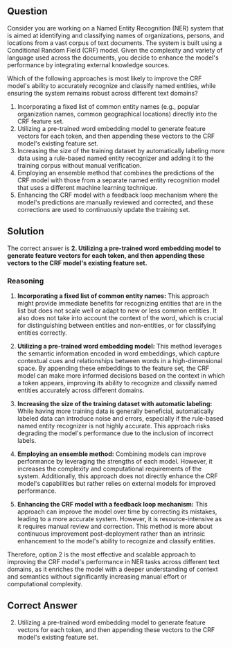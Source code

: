## Question
Consider you are working on a Named Entity Recognition (NER) system that is aimed at identifying and classifying names of organizations, persons, and locations from a vast corpus of text documents. The system is built using a Conditional Random Field (CRF) model. Given the complexity and variety of language used across the documents, you decide to enhance the model's performance by integrating external knowledge sources.

Which of the following approaches is most likely to improve the CRF model's ability to accurately recognize and classify named entities, while ensuring the system remains robust across different text domains?

1. Incorporating a fixed list of common entity names (e.g., popular organization names, common geographical locations) directly into the CRF feature set.
2. Utilizing a pre-trained word embedding model to generate feature vectors for each token, and then appending these vectors to the CRF model's existing feature set.
3. Increasing the size of the training dataset by automatically labeling more data using a rule-based named entity recognizer and adding it to the training corpus without manual verification.
4. Employing an ensemble method that combines the predictions of the CRF model with those from a separate named entity recognition model that uses a different machine learning technique.
5. Enhancing the CRF model with a feedback loop mechanism where the model's predictions are manually reviewed and corrected, and these corrections are used to continuously update the training set.

## Solution

The correct answer is **2. Utilizing a pre-trained word embedding model to generate feature vectors for each token, and then appending these vectors to the CRF model's existing feature set.**

### Reasoning

1. **Incorporating a fixed list of common entity names:** This approach might provide immediate benefits for recognizing entities that are in the list but does not scale well or adapt to new or less common entities. It also does not take into account the context of the word, which is crucial for distinguishing between entities and non-entities, or for classifying entities correctly.

2. **Utilizing a pre-trained word embedding model:** This method leverages the semantic information encoded in word embeddings, which capture contextual cues and relationships between words in a high-dimensional space. By appending these embeddings to the feature set, the CRF model can make more informed decisions based on the context in which a token appears, improving its ability to recognize and classify named entities accurately across different domains.

3. **Increasing the size of the training dataset with automatic labeling:** While having more training data is generally beneficial, automatically labeled data can introduce noise and errors, especially if the rule-based named entity recognizer is not highly accurate. This approach risks degrading the model's performance due to the inclusion of incorrect labels.

4. **Employing an ensemble method:** Combining models can improve performance by leveraging the strengths of each model. However, it increases the complexity and computational requirements of the system. Additionally, this approach does not directly enhance the CRF model's capabilities but rather relies on external models for improved performance.

5. **Enhancing the CRF model with a feedback loop mechanism:** This approach can improve the model over time by correcting its mistakes, leading to a more accurate system. However, it is resource-intensive as it requires manual review and correction. This method is more about continuous improvement post-deployment rather than an intrinsic enhancement to the model's ability to recognize and classify entities.

Therefore, option 2 is the most effective and scalable approach to improving the CRF model's performance in NER tasks across different text domains, as it enriches the model with a deeper understanding of context and semantics without significantly increasing manual effort or computational complexity.

## Correct Answer

2. Utilizing a pre-trained word embedding model to generate feature vectors for each token, and then appending these vectors to the CRF model's existing feature set.